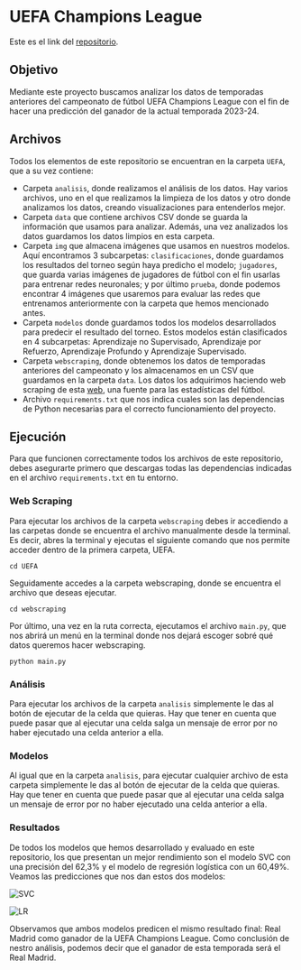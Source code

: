 # UEFA Champions League

Este es el link del [repositorio](https://github.com/lauralardies/uefa_analisis).

## Objetivo

Mediante este proyecto buscamos analizar los datos de temporadas anteriores del campeonato de fútbol UEFA Champions League con el fin de hacer una predicción del ganador de la actual temporada 2023-24.

## Archivos

Todos los elementos de este repositorio se encuentran en la carpeta `UEFA`, que a su vez contiene:
- Carpeta `analisis`, donde realizamos el análisis de los datos. Hay varios archivos, uno en el que realizamos la limpieza de los datos y otro donde analizamos los datos, creando visualizaciones para entenderlos mejor.
- Carpeta `data` que contiene archivos CSV donde se guarda la información que usamos para analizar. Además, una vez analizados los datos guardamos los datos limpios en esta carpeta.
- Carpeta `img` que almacena imágenes que usamos en nuestros modelos. Aquí encontramos 3 subcarpetas: `clasificaciones`, donde guardamos los resultados del torneo según haya predicho el modelo; `jugadores`, que guarda varias imágenes de jugadores de fútbol con el fin usarlas para entrenar redes neuronales; y por último `prueba`, donde podemos encontrar 4 imágenes que usaremos para evaluar las redes que entrenamos anteriormente con la carpeta que hemos mencionado antes.
- Carpeta `modelos` donde guardamos todos los modelos desarrollados para predecir el resultado del torneo. Estos modelos están clasificados en 4 subcarpetas: Aprendizaje no Supervisado, Aprendizaje por Refuerzo, Aprendizaje Profundo y Aprendizaje Supervisado.
- Carpeta `webscraping`, donde obtenemos los datos de temporadas anteriores del campeonato y los almacenamos en un CSV que guardamos en la carpeta `data`. Los datos los adquirimos haciendo web scraping de esta [web](https://fbref.com), una fuente para las estadísticas del fútbol.
- Archivo `requirements.txt` que nos indica cuales son las dependencias de Python necesarias para el correcto funcionamiento del proyecto.

## Ejecución

Para que funcionen correctamente todos los archivos de este repositorio, debes asegurarte primero que descargas todas las dependencias indicadas en el archivo `requirements.txt` en tu entorno.

### Web Scraping

Para ejecutar los archivos de la carpeta `webscraping` debes ir accediendo a las carpetas donde se encuentra el archivo manualmente desde la terminal. Es decir, abres la terminal y ejecutas el siguiente comando que nos permite acceder dentro de la primera carpeta, UEFA.

```
cd UEFA
```

Seguidamente accedes a la carpeta webscraping, donde se encuentra el archivo que deseas ejecutar.

```
cd webscraping
```

Por último, una vez en la ruta correcta, ejecutamos el archivo `main.py`, que nos abrirá un menú en la terminal donde nos dejará escoger sobré qué datos queremos hacer webscraping.

```
python main.py
```

### Análisis

Para ejecutar los archivos de la carpeta `analisis` simplemente le das al botón de ejecutar de la celda que quieras. Hay que tener en cuenta que puede pasar que al ejecutar una celda salga un mensaje de error por no haber ejecutado una celda anterior a ella.

### Modelos

Al igual que en la carpeta `analisis`, para ejecutar cualquier archivo de esta carpeta simplemente le das al botón de ejecutar de la celda que quieras. Hay que tener en cuenta que puede pasar que al ejecutar una celda salga un mensaje de error por no haber ejecutado una celda anterior a ella.

### Resultados

De todos los modelos que hemos desarrollado y evaluado en este repositorio, los que presentan un mejor rendimiento son el modelo SVC con una precisión del 62,3% y el modelo de regresión logística con un 60,49%. Veamos las predicciones que nos dan estos dos modelos:

![SVC](https://github.com/lauralardies/uefa_analisis/blob/main/UEFA/img/clasificaciones/LR_SVC.jpg?raw=true)

![LR](https://github.com/lauralardies/uefa_analisis/blob/main/UEFA/img/clasificaciones/LR_SVC.jpg?raw=true)

Observamos que ambos modelos predicen el mismo resultado final: Real Madrid como ganador de la UEFA Champions League. Como conclusión de nestro análisis, podemos decir que el ganador de esta temporada será el Real Madrid.
